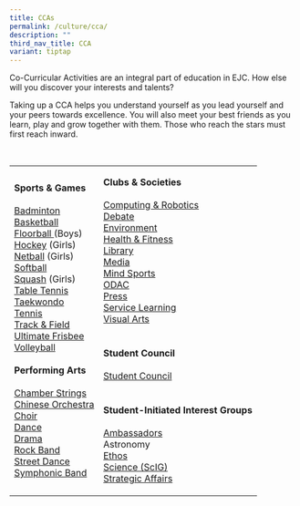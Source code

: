 ```yaml
---
title: CCAs
permalink: /culture/cca/
description: ""
third_nav_title: CCA
variant: tiptap
---
```

<p>Co-Curricular Activities are an integral part of education in EJC. How else will you discover your interests and talents?</p><p>Taking up a CCA helps you understand yourself as you lead yourself and your peers towards excellence. You will also meet&nbsp;your best friends as you learn, play and grow together with them. Those who reach the stars must first reach inward.</p><p><br></p><table><tbody><tr><td rowspan="1" colspan="1"><p><strong>Sports &amp; Games</strong><br><br><a href="/culture/cca/badminton/" rel="noopener noreferrer nofollow" target="_blank">Badminton</a><br><a href="/culture/cca/basketball/" rel="noopener noreferrer nofollow" target="_blank">Basketball</a><br><a href="/culture/cca/floorball/" rel="noopener noreferrer nofollow" target="_blank">Floorball </a>(Boys)<br><a href="/culture/cca/hockey/" rel="noopener noreferrer nofollow" target="_blank">Hockey</a> (Girls)<br><a href="/culture/cca/netball/" rel="noopener noreferrer nofollow" target="_blank">Netball</a> (Girls)<br><a href="/culture/cca/softball/" rel="noopener noreferrer nofollow" target="_blank">Softball</a><br><a href="/culture/cca/squash/" rel="noopener noreferrer nofollow" target="_blank">Squash</a> (Girls)<br><a href="/culture/cca/tabletennis/" rel="noopener noreferrer nofollow" target="_blank">Table Tennis</a><br><a href="/culture/cca/taekwondo/" rel="noopener noreferrer nofollow" target="_blank">Taekwondo</a><br><a href="/culture/cca/tennis/" rel="noopener noreferrer nofollow" target="_blank">Tennis</a><br><a href="/culture/cca/trackandfield/" rel="noopener noreferrer nofollow" target="_blank">Track &amp; Field</a><br><a href="/culture/cca/frisbee/" rel="noopener noreferrer nofollow" target="_blank">Ultimate Frisbee</a><br><a href="/culture/cca/volleyball/" rel="noopener noreferrer nofollow" target="_blank">Volleyball</a><br><br><strong>Performing Arts</strong><br><br><a href="/culture/cca/chamberstrings/" rel="noopener noreferrer nofollow" target="_blank">Chamber Strings</a><br><a href="/culture/cca/co/" rel="noopener noreferrer nofollow" target="_blank">Chinese Orchestra</a><br><a href="/culture/cca/choir/" rel="noopener noreferrer nofollow" target="_blank">Choir</a><br><a href="/culture/cca/dance/" rel="noopener noreferrer nofollow" target="_blank">Dance</a><br><a href="/culture/cca/drama/" rel="noopener noreferrer nofollow" target="_blank">Drama</a><br><a href="/culture/cca/rockband/" rel="noopener noreferrer nofollow" target="_blank">Rock Band</a><br><a href="/culture/cca/streetdance/" rel="noopener noreferrer nofollow" target="_blank">Street Dance</a><br><a href="/culture/cca/band/" rel="noopener noreferrer nofollow" target="_blank">Symphonic Band</a></p></td><td rowspan="1" colspan="1"><p><strong>Clubs &amp; Societies</strong><br><br><a href="/culture/cca/computing/" rel="noopener noreferrer nofollow" target="_blank">Computing &amp; Robotics</a><br><a href="/culture/cca/debate/" rel="noopener noreferrer nofollow" target="_blank">Debate</a><br><a href="/culture/cca/environment/" rel="noopener noreferrer nofollow" target="_blank">Environment</a><br><a href="/culture/cca/health/" rel="noopener noreferrer nofollow" target="_blank">Health &amp; Fitness</a><br><a href="/culture/cca/library/" rel="noopener noreferrer nofollow" target="_blank">Library</a><br><a href="/culture/cca/media/" rel="noopener noreferrer nofollow" target="_blank">Media</a><br><a href="/culture/cca/mindsports/" rel="noopener noreferrer nofollow" target="_blank">Mind Sports</a><br><a href="/culture/cca/odac/" rel="noopener noreferrer nofollow" target="_blank">ODAC</a><br><a href="/culture/cca/press/" rel="noopener noreferrer nofollow" target="_blank">Press</a><br><a href="/culture/cca/servicelearning/" rel="noopener noreferrer nofollow" target="_blank">Service Learning</a><br><a href="/culture/cca/visualarts/" rel="noopener noreferrer nofollow" target="_blank">Visual Arts</a><br><br><br><strong>Student Council</strong><br><br><a href="/culture/cca/studentcouncil/" rel="noopener noreferrer nofollow" target="_blank">Student Council</a><br><br><br><strong>Student-Initiated Interest Groups</strong><br><br><a href="https://www.instagram.com/ejambass/" rel="noopener noreferrer" target="_blank">Ambassadors</a><br>Astronomy<br><a href="https://www.instagram.com/ejc.ethos/" rel="noopener noreferrer" target="_blank">Ethos</a><br><a href="https://www.instagram.com/ej.scientist/" rel="noopener noreferrer" target="_blank">Science (ScIG)</a><br><a href="https://www.instagram.com/ejc.esas/" rel="noopener noreferrer" target="_blank">Strategic Affairs</a></p></td></tr></tbody></table><p></p>